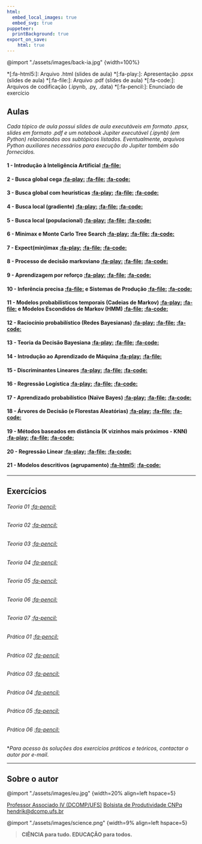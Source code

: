 ```yaml
---
html:
  embed_local_images: true
  embed_svg: true
puppeteer: 
  printBackground: true
export_on_save:
    html: true
---
```


@import "./assets/images/back-ia.jpg" {width=100%}  

*[:fa-html5:]: Arquivo .html (slides de aula)
*[:fa-play:]: Apresentação .ppsx (slides de aula)
*[:fa-file:]: Arquivo .pdf (slides de aula)
*[:fa-code:]: Arquivos de codificação (.ipynb, .py, .data)
*[:fa-pencil:]: Enunciado de exercício 

## Aulas

*Cada tópico de aula possui slides de aula executáveis em formato .ppsx, slides em formato .pdf e um notebook Jupiter executável (.ipynb) (em Python) relacionados aos subtópicos listados. Eventualmente, arquivos Python auxiliares necessários para execução do Jupiter também são fornecidos.*

#### 1 - Introdução à Inteligência Artificial [:fa-file:](/conteudo/aulas/01introducaoIA.pdf)

#### 2 - Busca global cega [:fa-play:](https://ufsbr-my.sharepoint.com/:p:/g/personal/hendrik_office_ufs_br/EQlkXq0lCTRNulFxEeqbd2MBUw5tm-g-wTOfJbvlOM_bgA?e=Qdom0p) [:fa-file:](/conteudo/aulas/02buscacegaIA.pdf) [:fa-code:](/conteudo/codigos/02/)

#### 3 - Busca global com heurísticas [:fa-play:](https://ufsbr-my.sharepoint.com/:p:/g/personal/hendrik_office_ufs_br/Ea4Ds0ZCjc9LsvsmWX4ek2sBVP5KfgM1E_GleFeDX5r12w?e=RQ13lt) [:fa-file:](/conteudo/aulas/03buscaheuristicasIA.pdf) [:fa-code:](/conteudo/codigos/03)

#### 4 - Busca local (gradiente) [:fa-play:](https://ufsbr-my.sharepoint.com/:p:/g/personal/hendrik_office_ufs_br/EeMs_xHZV_tClVmcblIhNFgBD7yFYk92u9ap4WtbalI6-Q?e=XB5AUj) [:fa-file:](/conteudo/aulas/04buscalocal_gradienteIA.pdf) [:fa-code:](/conteudo/codigos/04/)

#### 5 - Busca local (populacional) [:fa-play:](https://ufsbr-my.sharepoint.com/:p:/g/personal/hendrik_office_ufs_br/Ed_9H3wKJ7BMljrgZYJtMBYB2jJ8scLWCoR48bJv0nB28g?e=OeTiix) [:fa-file:](/conteudo/aulas/05buscalocal_populacionalIA.pdf) [:fa-code:](/conteudo/codigos/05/)

#### 6 - Minimax e Monte Carlo Tree Search [:fa-play:](https://ufsbr-my.sharepoint.com/:p:/g/personal/hendrik_office_ufs_br/EXDcj6DT5_hEsAolicg0mJ4BE9T-7RioyRmb8PLwNUceHw?e=tWQfbA) [:fa-file:](/conteudo/aulas/06buscaadversarios_minimaxIA.pdf) [:fa-code:](/conteudo/codigos/06/)

#### 7 - Expect(min)imax [:fa-play:](https://ufsbr-my.sharepoint.com/:p:/g/personal/hendrik_office_ufs_br/EUpMV9JtxKlHmapxH4V18AsB0d2Ht19ALRQkO73fDJpY3g?e=OZsJk9) [:fa-file:](/conteudo/aulas/07buscaadversarios_expectiminimaxIA.pdf) [:fa-code:](/conteudo/codigos/07/)

#### 8 -  Processo de decisão markoviano [:fa-play:](https://ufsbr-my.sharepoint.com/:p:/g/personal/hendrik_office_ufs_br/ETFTS3HA0wdImWCGBdPEysoB9VPWyx2hzmBadQJ-0r11cQ?e=QbPDsp) [:fa-file:](/conteudo/aulas/08mdpIA.pdf) [:fa-code:](/conteudo/codigos/08/)

#### 9 - Aprendizagem por reforço [:fa-play:](https://ufsbr-my.sharepoint.com/:p:/g/personal/hendrik_office_ufs_br/ERIxS8EfePRFmLrskHxUlQMBkjKCqCT0WWeM7H6jD0I0dg?e=kuKMae)  [:fa-file:](/conteudo/aulas/09aprendizagemreforcoIA.pdf) [:fa-code:](/conteudo/codigos/09/)

#### 10 - Inferência precisa [:fa-file:](/conteudo/aulas/10inferenciaIA.pdf) e Sistemas de Produção [:fa-file:](/conteudo/aulas/10sistemasproducaoIA.pdf)  [:fa-code:](/conteudo/codigos/10/)

#### 11 - Modelos probabilísticos temporais (Cadeias de Markov) [:fa-play:](https://ufsbr-my.sharepoint.com/:p:/g/personal/hendrik_office_ufs_br/EUVvZIReeJVIoT2wdX1VJrIBvRVeHNqPpCB9Qm8lvokHoQ?e=3xfFW4) [:fa-file:](/conteudo/aulas/11amodelosmarkovIA.pdf) e Modelos Escondidos de Markov (HMM) [:fa-file:](/conteudo/aulas/11bhmmIA.pdf) [:fa-code:](/conteudo/codigos/11/)

#### 12 - Raciocínio probabilístico (Redes Bayesianas) [:fa-play:](https://ufsbr-my.sharepoint.com/:p:/g/personal/hendrik_office_ufs_br/EUhbBnOCB15Ksphb1LFZqf8BD3FUMKeg2yq2ZLr8zRECMw?e=S6UPHR) [:fa-file:](/conteudo/aulas/12racprobIA.pdf) [:fa-code:](/conteudo/codigos/12/)

#### 13 - Teoria da Decisão Bayesiana [:fa-play:](https://ufsbr-my.sharepoint.com/:p:/g/personal/hendrik_office_ufs_br/EfqxW6cT6r5LtxDqDz-51CQBDgtjw6t1h7P_V2CBHXaEyg?e=k111U6) [:fa-file:](/conteudo/aulas/13teoriadecisao.pdf) [:fa-code:](/conteudo/codigos/13/)

#### 14 - Introdução ao Aprendizado de Máquina [:fa-play:](https://ufsbr-my.sharepoint.com/:p:/g/personal/hendrik_office_ufs_br/EXyawVGSNm9ErVDw0XIffH4BFO5nGJXTJjBj5tv3KtixIQ?e=Xdh3Xh) [:fa-file:](/conteudo/aulas/14introducaoMLIA.pdf)

#### 15 - Discriminantes Lineares [:fa-play:](https://ufsbr-my.sharepoint.com/:p:/g/personal/hendrik_office_ufs_br/EUSPfCU6iYRHvCjzjlNaTioBgt9skbueozB79dd0xV2Tig?e=Iibobq) [:fa-file:](/conteudo/aulas/15discriminantelinearML.pdf) [:fa-code:](/conteudo/codigos/15/)

#### 16 - Regressão Logística [:fa-play:](https://ufsbr-my.sharepoint.com/:p:/g/personal/hendrik_office_ufs_br/EXhijb-IhVhPjSmo-SMkznUBkqmpNL3hfgrx2BtoyphZ-g?e=tlIMwe) [:fa-file:](/conteudo/aulas/16regressaologisticaML.pdf) [:fa-code:](/conteudo/codigos/16/)

#### 17 - Aprendizado probabilístico (Naïve Bayes) [:fa-play:](https://ufsbr-my.sharepoint.com/:p:/g/personal/hendrik_office_ufs_br/EU_cdcKKr-ZIlxg59NrqEy4BIu3fQVwyTXVV5gON01ygEg?e=EriwZE) [:fa-file:](/conteudo/aulas/17NaiveBayes.pdf) [:fa-code:](/conteudo/codigos/17/)

#### 18 - Árvores de Decisão (e Florestas Aleatórias) [:fa-play:](https://ufsbr-my.sharepoint.com/:p:/g/personal/hendrik_office_ufs_br/EdqabBKWeY9KoqPqAMTyzgUB5hofKnT4vnJWSZoyq8HBbw?e=aDyZDP) [:fa-file:](/conteudo/aulas/18arvoresdecisaoIA.pdf) [:fa-code:](/conteudo/codigos/18/)

#### 19 - Métodos baseados em distância (K vizinhos mais próximos - KNN) [:fa-play:](https://ufsbr-my.sharepoint.com/:p:/g/personal/hendrik_office_ufs_br/Ee8IwAyVrwlIoKYAvYK6IV0BlZfdbidQ7W33SZEYVgbuEA?e=K6fmPz) [:fa-file:](/conteudo/aulas/19knnML.pdf) [:fa-code:](/conteudo/codigos/19/)

#### 20 - Regressão Linear [:fa-play:](https://ufsbr-my.sharepoint.com/:p:/g/personal/hendrik_office_ufs_br/EenePtwkDMZErDX14C-r5ocBgyLtLwak12vSAy6OQBF8eA?e=zuC4Oo) [:fa-file:](/conteudo/aulas/20regressaoML.pdf) [:fa-code:](/conteudo/codigos/20/)

#### 21 - Modelos descritivos (agrupamento) [:fa-html5:](/conteudo/aulas/21kmeansML.html) [:fa-code:](/conteudo/codigos/21/)

--- 
## Exercícios

###### Teoria 01 [:fa-pencil:](/conteudo/exercicios/Lista01BuscaGlobal.pdf)
###### Teoria 02 [:fa-pencil:](/conteudo/exercicios/Lista02BuscaLocal.pdf)
###### Teoria 03 [:fa-pencil:](/conteudo/exercicios/Lista03BuscaAdversarios.pdf)
###### Teoria 04 [:fa-pencil:](/conteudo/exercicios/Lista04MDPApRef.pdf)
###### Teoria 05 [:fa-pencil:](/conteudo/exercicios/Lista05RacProb.pdf)
###### Teoria 06 [:fa-pencil:](/conteudo/exercicios/Lista06TeoriaDecisao.pdf)
###### Teoria 07 [:fa-pencil:](/conteudo/exercicios/Lista07Aprendizado.pdf)

###### Prática 01 [:fa-pencil:](/conteudo/praticas/20181Trab01IA.pdf)
###### Prática 02 [:fa-pencil:](/conteudo/praticas/20181Trab02IA.pdf)
###### Prática 03 [:fa-pencil:](/conteudo/praticas/20181Trab03IA.pdf)
###### Prática 04 [:fa-pencil:](/conteudo/praticas/20181Trab04IA.pdf)
###### Prática 05 [:fa-pencil:](/conteudo/praticas/20182Trab01IA.pdf) 
###### Prática 06 [:fa-pencil:](/conteudo/praticas/20182Trab02IA.pdf) 

**Para acesso às soluções dos exercícios práticos e teóricos, contactar o autor por e-mail*.

---
## Sobre o autor

@import "./assets/images/eu.jpg" {width=20% align=left hspace=5} 

[Professor Associado IV (DCOMP/UFS)](https://www.sigaa.ufs.br/sigaa/public/docente/portal.jsf?siape=2527554)
[Bolsista de Produtividade CNPq](http://lattes.cnpq.br/7119477874134821)
hendrik@dcomp.ufs.br

@import "./assets/images/science.png" {width=9% align=left hspace=5} 

> **CIÊNCIA para tudo. 
> EDUCAÇÃO para todos.**